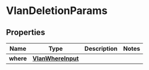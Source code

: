 

# VlanDeletionParams


## Properties

Name | Type | Description | Notes
------------ | ------------- | ------------- | -------------
**where** | [**VlanWhereInput**](VlanWhereInput.md) |  | 



